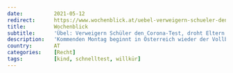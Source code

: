 ```yaml
---
date:          2021-05-12
redirect:      https://www.wochenblick.at/uebel-verweigern-schueler-den-corona-test-droht-eltern-der-kindesentzug/
title:         Wochenblick
subtitle:      'Übel: Verweigern Schüler den Corona-Test, droht Eltern der Kindesentzug'
description:   'Kommenden Montag beginnt in Österreich wieder der Vollbetrieb an Schulen. Dreimal Testen pro Woche wird zur Voraussetzung für die Teilnahme am Unterricht. Lassen sich Schüler nicht testen, droht den Eltern der Entzug der Kinder.'
country:       AT
categories:    [Recht]
tags:          [kind, schnelltest, willkür]
---
```

